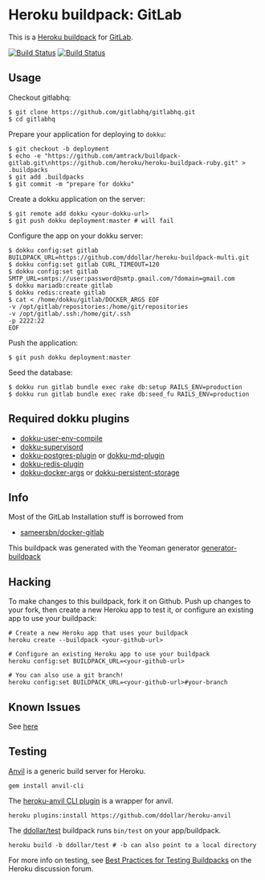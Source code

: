 # Heroku buildpack: GitLab

This is a [Heroku buildpack](http://devcenter.heroku.com/articles/buildpacks) for [GitLab](http://gitlab.org/).

[![Build Status](https://secure.travis-ci.org/amtrack/buildpack-gitlab.png?branch=master)](http://travis-ci.org/amtrack/buildpack-gitlab)
[![Build Status](https://drone.io/github.com/amtrack/buildpack-gitlab/status.png)](https://drone.io/github.com/amtrack/buildpack-gitlab/latest)

## Usage

Checkout gitlabhq:

	$ git clone https://github.com/gitlabhq/gitlabhq.git
	$ cd gitlabhq

Prepare your application for deploying to `dokku`:

	$ git checkout -b deployment
    $ echo -e "https://github.com/amtrack/buildpack-gitlab.git\nhttps://github.com/heroku/heroku-buildpack-ruby.git" > .buildpacks
	$ git add .buildpacks
	$ git commit -m "prepare for dokku"

Create a dokku application on the server:

	$ git remote add dokku <your-dokku-url>
	$ git push dokku deployment:master # will fail

Configure the app on your dokku server:

	$ dokku config:set gitlab BUILDPACK_URL=https://github.com/ddollar/heroku-buildpack-multi.git
	$ dokku config:set gitlab CURL_TIMEOUT=120
	$ dokku config:set gitlab SMTP_URL=smtps://user:password@smtp.gmail.com/?domain=gmail.com
	$ dokku mariadb:create gitlab
	$ dokku redis:create gitlab
	$ cat < /home/dokku/gitlab/DOCKER_ARGS EOF
	-v /opt/gitlab/repositories:/home/git/repositories
	-v /opt/gitlab/.ssh:/home/git/.ssh
	-p 2222:22
	EOF

Push the application:

	$ git push dokku deployment:master

Seed the database:

	$ dokku run gitlab bundle exec rake db:setup RAILS_ENV=production
	$ dokku run gitlab bundle exec rake db:seed_fu RAILS_ENV=production

## Required dokku plugins

 * [dokku-user-env-compile](https://github.com/musicglue/dokku-user-env-compile)
 * [dokku-supervisord](https://github.com/statianzo/dokku-supervisord)
 * [dokku-postgres-plugin](https://github.com/jezdez/dokku-postgres-plugin) or [dokku-md-plugin](https://github.com/Kloadut/dokku-md-plugin)
 * [dokku-redis-plugin](https://github.com/luxifer/dokku-redis-plugin)
 * [dokku-docker-args](https://github.com/amtrack/dokku-docker-args) or [dokku-persistent-storage](https://github.com/dyson/dokku-persistent-storage)

## Info

Most of the GitLab Installation stuff is borrowed from

 * [sameersbn/docker-gitlab](https://github.com/sameersbn/docker-gitlab)

This buildpack was generated with the Yeoman generator [generator-buildpack](https://github.com/amtrack/generator-buildpack)

Hacking
-------

To make changes to this buildpack, fork it on Github. Push up changes to your fork, then create a new Heroku app to test it, or configure an existing app to use your buildpack:

```
# Create a new Heroku app that uses your buildpack
heroku create --buildpack <your-github-url>

# Configure an existing Heroku app to use your buildpack
heroku config:set BUILDPACK_URL=<your-github-url>

# You can also use a git branch!
heroku config:set BUILDPACK_URL=<your-github-url>#your-branch
```

## Known Issues

See [here](https://github.com/amtrack/buildpack-gitlab/wiki/KnownIssues)

## Testing

[Anvil](https://github.com/ddollar/anvil) is a generic build server for Heroku.

```
gem install anvil-cli
```

The [heroku-anvil CLI plugin](https://github.com/ddollar/heroku-anvil) is a wrapper for anvil.

```
heroku plugins:install https://github.com/ddollar/heroku-anvil
```

The [ddollar/test](https://github.com/ddollar/buildpack-test) buildpack runs `bin/test` on your app/buildpack.

```
heroku build -b ddollar/test # -b can also point to a local directory
```

For more info on testing, see [Best Practices for Testing Buildpacks](https://discussion.heroku.com/t/best-practices-for-testing-buildpacks/294) on the Heroku discussion forum.
